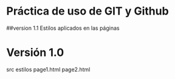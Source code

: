 # Práctica de uso de GIT y Github

##version 1.1
    Estilos aplicados en las páginas

# Versión 1.0

src
estilos
page1.html
page2.html